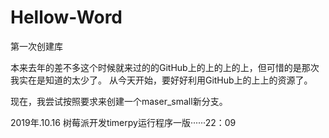 # Hellow-Word
第一次创建库

本来去年的差不多这个时候就来过的的GitHub上的上的上的上，但可惜的是那次我实在是知道的太少了。
从今天开始，要好好利用GitHub上的上上的资源了。

现在，我尝试按照要求来创建一个maser_small新分支。

2019年.10.16
树莓派开发timerpy运行程序一版······22：09


